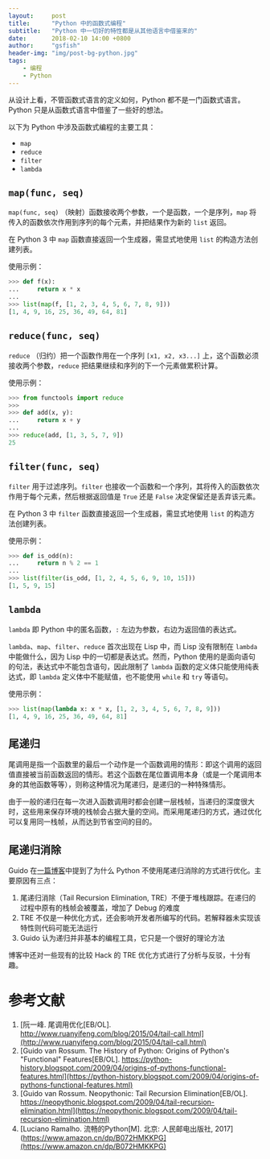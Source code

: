 ```yaml
---
layout:     post
title:      "Python 中的函数式编程"
subtitle:   "Python 中一切好的特性都是从其他语言中借鉴来的"
date:       2018-02-10 14:00 +0800
author:     "gsfish"
header-img: "img/post-bg-python.jpg"
tags:
    - 编程
    - Python
---
```



从设计上看，不管函数式语言的定义如何，Python 都不是一门函数式语言。Python 只是从函数式语言中借鉴了一些好的想法。

以下为 Python 中涉及函数式编程的主要工具：

* `map`
* `reduce`
* `filter`
* `lambda`

## `map(func, seq)`

`map(func, seq)` （映射）函数接收两个参数，一个是函数，一个是序列，`map` 将传入的函数依次作用到序列的每个元素，并把结果作为新的 `list` 返回。

在 Python 3 中 `map` 函数直接返回一个生成器，需显式地使用 `list` 的构造方法创建列表。

使用示例：

```python
>>> def f(x):
...     return x * x
...
>>> list(map(f, [1, 2, 3, 4, 5, 6, 7, 8, 9]))
[1, 4, 9, 16, 25, 36, 49, 64, 81]
```

## `reduce(func, seq)`

`reduce` （归约）把一个函数作用在一个序列 `[x1, x2, x3...]` 上，这个函数必须接收两个参数，`reduce` 把结果继续和序列的下一个元素做累积计算。

使用示例：

```python
>>> from functools import reduce
>>>
>>> def add(x, y):
...     return x + y
...
>>> reduce(add, [1, 3, 5, 7, 9])
25
```

## `filter(func, seq)`

`filter` 用于过滤序列。`filter` 也接收一个函数和一个序列，其将传入的函数依次作用于每个元素，然后根据返回值是 `True` 还是 `False` 决定保留还是丢弃该元素。

在 Python 3 中 `filter` 函数直接返回一个生成器，需显式地使用 `list` 的构造方法创建列表。

使用示例：

```python
>>> def is_odd(n):
...     return n % 2 == 1
... 
>>> list(filter(is_odd, [1, 2, 4, 5, 6, 9, 10, 15]))
[1, 5, 9, 15]
```

## `lambda`

`lambda` 即 Python 中的匿名函数，`:` 左边为参数，右边为返回值的表达式。

`lambda`、`map`、`filter`、`reduce` 首次出现在 Lisp 中，而 Lisp 没有限制在 `lambda` 中能做什么，因为 Lisp 中的一切都是表达式。然而，Python 使用的是面向语句的句法，表达式中不能包含语句，因此限制了 `lambda` 函数的定义体只能使用纯表达式，即 `lambda` 定义体中不能赋值，也不能使用 `while` 和 `try` 等语句。

使用示例：

```python
>>> list(map(lambda x: x * x, [1, 2, 3, 4, 5, 6, 7, 8, 9]))
[1, 4, 9, 16, 25, 36, 49, 64, 81]
```

## 尾递归

尾调用是指一个函数里的最后一个动作是一个函数调用的情形：即这个调用的返回值直接被当前函数返回的情形。若这个函数在尾位置调用本身（或是一个尾调用本身的其他函数等等），则称这种情况为尾递归，是递归的一种特殊情形。

由于一般的递归在每一次进入函数调用时都会创建一层栈帧，当递归的深度很大时，这些用来保存环境的栈帧会占据大量的空间。而采用尾递归的方式，通过优化可以复用同一栈帧，从而达到节省空间的目的。

## 尾递归消除

Guido 在[一篇博客](https://neopythonic.blogspot.com/2009/04/tail-recursion-elimination.html)中提到了为什么 Python 不使用尾递归消除的方式进行优化。主要原因有三点：

1. 尾递归消除（Tail Recursion Elimination, TRE）不便于堆栈跟踪。在递归的过程中原有的栈帧会被覆盖，增加了 Debug 的难度
2. TRE 不仅是一种优化方式，还会影响开发者所编写的代码。若解释器未实现该特性则代码可能无法运行
3. Guido 认为递归并非基本的编程工具，它只是一个很好的理论方法

博客中还对一些现有的比较 Hack 的 TRE 优化方式进行了分析与反驳，十分有趣。


# 参考文献

1. [阮一峰. 尾调用优化[EB/OL]. http://www.ruanyifeng.com/blog/2015/04/tail-call.html](http://www.ruanyifeng.com/blog/2015/04/tail-call.html)
2. [Guido van Rossum. The History of Python: Origins of Python's "Functional" Features[EB/OL]. https://python-history.blogspot.com/2009/04/origins-of-pythons-functional-features.html](https://python-history.blogspot.com/2009/04/origins-of-pythons-functional-features.html)
3. [Guido van Rossum. Neopythonic: Tail Recursion Elimination[EB/OL]. https://neopythonic.blogspot.com/2009/04/tail-recursion-elimination.html](https://neopythonic.blogspot.com/2009/04/tail-recursion-elimination.html)
4. [Luciano Ramalho. 流畅的Python[M]. 北京: 人民邮电出版社, 2017](https://www.amazon.cn/dp/B072HMKKPG](https://www.amazon.cn/dp/B072HMKKPG)
